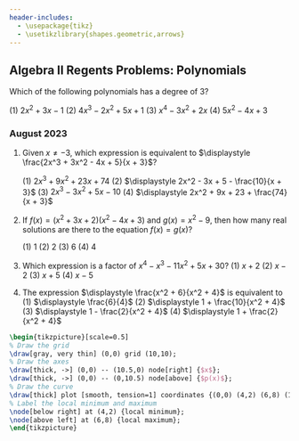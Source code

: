 ```yaml
---
header-includes:
  - \usepackage{tikz}
  - \usetikzlibrary{shapes.geometric,arrows}
---
```


## Algebra II Regents Problems: Polynomials

Which of the following polynomials has a degree of 3?

(1) $2x^2 + 3x - 1$
(2) $4x^3 - 2x^2 + 5x + 1$
(3) $x^4 - 3x^2 + 2x$
(4) $5x^2 - 4x + 3$

### August 2023

1. Given $x \neq -3$, which expression is equivalent to $\displaystyle \frac{2x^3 + 3x^2 - 4x + 5}{x + 3}$?

    (1) $2x^3 + 9x^2 + 23x + 74$
    (2) $\displaystyle 2x^2 - 3x + 5 - \frac{10}{x + 3}$
    (3) $2x^3 - 3x^2 + 5x - 10$
    (4) $\displaystyle 2x^2 + 9x + 23 + \frac{74}{x + 3}$

1. If $f(x) = (x^2 + 3x + 2)(x^2 - 4x + 3)$ and $g(x) = x^2 - 9$, then how many real solutions are there to the equation $f(x) = g(x)$?

    (1) 1
    (2) 2
    (3) 6
    (4) 4

1. Which expression is a factor of $x^4 - x^3 - 11x^2 + 5x + 30$?
    (1) $x + 2$
    (2) $x - 2$
    (3) $x + 5$
    (4) $x - 5$

1. The expression $\displaystyle \frac{x^2 + 6}{x^2 + 4}$ is equivalent to
    (1) $\displaystyle \frac{6}{4}$
    (2) $\displaystyle 1 + \frac{10}{x^2 + 4}$
    (3) $\displaystyle 1 - \frac{2}{x^2 + 4}$
    (4) $\displaystyle 1 + \frac{2}{x^2 + 4}$

```latex
\begin{tikzpicture}[scale=0.5]
% Draw the grid
\draw[gray, very thin] (0,0) grid (10,10);
% Draw the axes
\draw[thick, ->] (0,0) -- (10.5,0) node[right] {$x$};
\draw[thick, ->] (0,0) -- (0,10.5) node[above] {$p(x)$};
% Draw the curve
\draw[thick] plot [smooth, tension=1] coordinates {(0,0) (4,2) (6,8) (10,10)};
% Label the local minimum and maximum
\node[below right] at (4,2) {local minimum};
\node[above left] at (6,8) {local maximum};
\end{tikzpicture}
```
